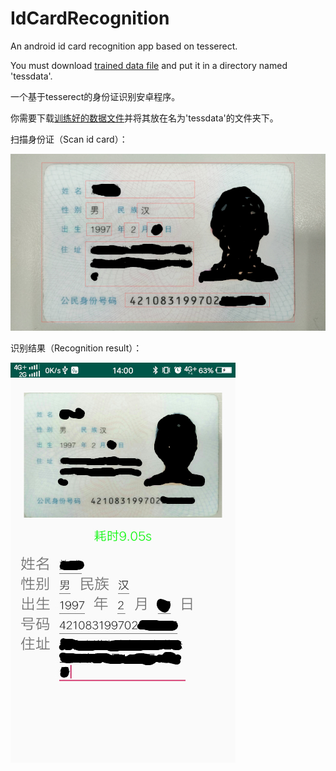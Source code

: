 # IdCardRecognition

An android id card recognition app based on tesserect.

You must download [trained data file][tessdata] and put it in a directory named 'tessdata'.

一个基于tesserect的身份证识别安卓程序。

你需要下载[训练好的数据文件][tessdata]并将其放在名为'tessdata'的文件夹下。

扫描身份证（Scan id card）：

![image](https://github.com/SSSxCCC/IdCardRecognition/raw/master/demo/1.jpg)

识别结果（Recognition result）：

![image](https://github.com/SSSxCCC/IdCardRecognition/raw/master/demo/2.jpg)

[tessdata]: https://github.com/tesseract-ocr/tessdata/blob/master/chi_sim.traineddata
